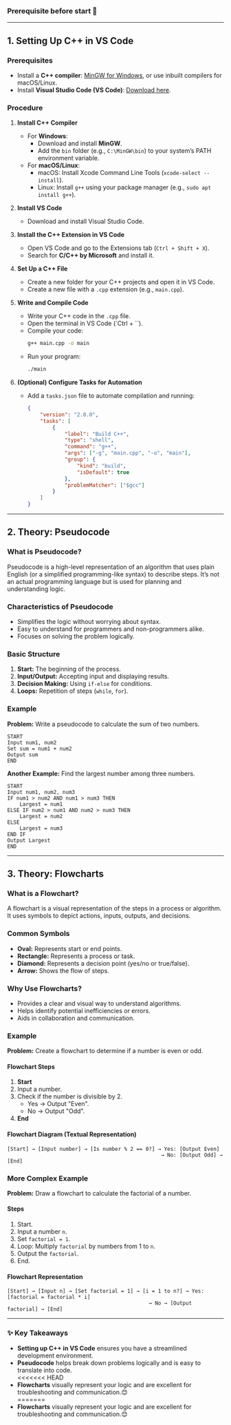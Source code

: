 ### **Prerequisite before start** 🚀  

---

## **1. Setting Up C++ in VS Code**  

### **Prerequisites**  
- Install a **C++ compiler**: [MinGW for Windows](https://sourceforge.net/projects/mingw/), or use inbuilt compilers for macOS/Linux.  
- Install **Visual Studio Code (VS Code)**: [Download here](https://code.visualstudio.com/).  

### **Procedure**  
1. **Install C++ Compiler**  
   - For **Windows**:  
     - Download and install **MinGW**.  
     - Add the `bin` folder (e.g., `C:\MinGW\bin`) to your system’s PATH environment variable.  
   - For **macOS/Linux**:  
     - macOS: Install Xcode Command Line Tools (`xcode-select --install`).  
     - Linux: Install `g++` using your package manager (e.g., `sudo apt install g++`).  

2. **Install VS Code**  
   - Download and install Visual Studio Code.  

3. **Install the C++ Extension in VS Code**  
   - Open VS Code and go to the Extensions tab (`Ctrl + Shift + X`).  
   - Search for **C/C++ by Microsoft** and install it.  

4. **Set Up a C++ File**  
   - Create a new folder for your C++ projects and open it in VS Code.  
   - Create a new file with a `.cpp` extension (e.g., `main.cpp`).  

5. **Write and Compile Code**  
   - Write your C++ code in the `.cpp` file.  
   - Open the terminal in VS Code (`Ctrl + \``).  
   - Compile your code:  
     ```bash  
     g++ main.cpp -o main  
     ```  
   - Run your program:  
     ```bash  
     ./main  
     ```  

6. **(Optional) Configure Tasks for Automation**  
   - Add a `tasks.json` file to automate compilation and running:  
     ```json  
     {  
         "version": "2.0.0",  
         "tasks": [  
             {  
                 "label": "Build C++",  
                 "type": "shell",  
                 "command": "g++",  
                 "args": ["-g", "main.cpp", "-o", "main"],  
                 "group": {  
                     "kind": "build",  
                     "isDefault": true  
                 },  
                 "problemMatcher": ["$gcc"]  
             }  
         ]  
     }  
     ```  

---

## **2. Theory: Pseudocode**  

### **What is Pseudocode?**  
Pseudocode is a high-level representation of an algorithm that uses plain English (or a simplified programming-like syntax) to describe steps. It’s not an actual programming language but is used for planning and understanding logic.  

### **Characteristics of Pseudocode**  
- Simplifies the logic without worrying about syntax.  
- Easy to understand for programmers and non-programmers alike.  
- Focuses on solving the problem logically.  

### **Basic Structure**  
1. **Start:** The beginning of the process.  
2. **Input/Output:** Accepting input and displaying results.  
3. **Decision Making:** Using `if-else` for conditions.  
4. **Loops:** Repetition of steps (`while`, `for`).  

### **Example**  
**Problem:** Write a pseudocode to calculate the sum of two numbers.  
```  
START  
Input num1, num2  
Set sum = num1 + num2  
Output sum  
END  
```  

**Another Example:** Find the largest number among three numbers.  
```  
START  
Input num1, num2, num3  
IF num1 > num2 AND num1 > num3 THEN  
    Largest = num1  
ELSE IF num2 > num1 AND num2 > num3 THEN  
    Largest = num2  
ELSE  
    Largest = num3  
END IF  
Output Largest  
END  
```  

---

## **3. Theory: Flowcharts**  

### **What is a Flowchart?**  
A flowchart is a visual representation of the steps in a process or algorithm. It uses symbols to depict actions, inputs, outputs, and decisions.  

### **Common Symbols**  
- **Oval:** Represents start or end points.  
- **Rectangle:** Represents a process or task.  
- **Diamond:** Represents a decision point (yes/no or true/false).  
- **Arrow:** Shows the flow of steps.  

### **Why Use Flowcharts?**  
- Provides a clear and visual way to understand algorithms.  
- Helps identify potential inefficiencies or errors.  
- Aids in collaboration and communication.  

### **Example**  
**Problem:** Create a flowchart to determine if a number is even or odd.  

#### **Flowchart Steps**  
1. **Start**  
2. Input a number.  
3. Check if the number is divisible by 2.  
   - Yes → Output "Even".  
   - No → Output "Odd".  
4. **End**  

#### **Flowchart Diagram (Textual Representation)**  
```
[Start] → [Input number] → [Is number % 2 == 0?] → Yes: [Output Even]  
                                                  → No: [Output Odd] → [End]  
```  

### **More Complex Example**  
**Problem:** Draw a flowchart to calculate the factorial of a number.  

#### **Steps**  
1. Start.  
2. Input a number `n`.  
3. Set `factorial = 1`.  
4. Loop: Multiply `factorial` by numbers from 1 to `n`.  
5. Output the `factorial`.  
6. End.  

#### **Flowchart Representation**  
```
[Start] → [Input n] → [Set factorial = 1] → [i = 1 to n?] → Yes: [factorial = factorial * i]  
                                              → No → [Output factorial] → [End]  
```  

---

### **✨ Key Takeaways**  
- **Setting up C++ in VS Code** ensures you have a streamlined development environment.  
- **Pseudocode** helps break down problems logically and is easy to translate into code.  
<<<<<<< HEAD
- **Flowcharts** visually represent your logic and are excellent for troubleshooting and communication.😊   
=======
- **Flowcharts** visually represent your logic and are excellent for troubleshooting and communication.😊
